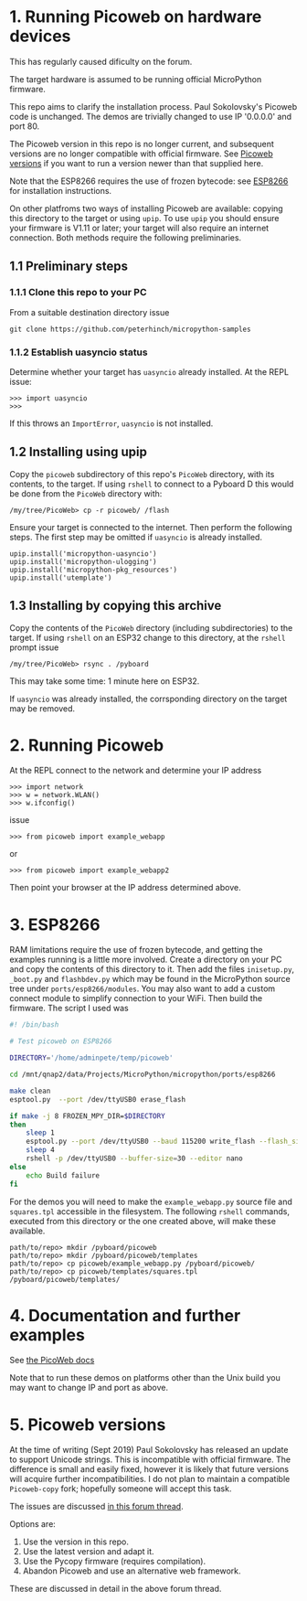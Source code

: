 # 1. Running Picoweb on hardware devices

This has regularly caused dificulty on the forum.

The target hardware is assumed to be running official MicroPython firmware.

This repo aims to clarify the installation process. Paul Sokolovsky's Picoweb
code is unchanged. The demos are trivially changed to use IP '0.0.0.0' and port
80.

The Picoweb version in this repo is no longer current, and subsequent versions
are no longer compatible with official firmware. See [Picoweb versions](./PICOWEB.md#5-picoweb-versions) if you
want to run a version newer than that supplied here.

Note that the ESP8266 requires the use of frozen bytecode: see [ESP8266](./PICOWEB.md#3-ESP8266)
for installation instructions.

On other platfroms two ways of installing Picoweb are available: copying this
directory to the target or using `upip`. To use `upip` you should ensure your
firmware is V1.11 or later; your target will also require an internet
connection. Both methods require the following preliminaries.

## 1.1 Preliminary steps

### 1.1.1 Clone this repo to your PC

From a suitable destination directory issue
```
git clone https://github.com/peterhinch/micropython-samples
```

### 1.1.2 Establish uasyncio status

Determine whether your target has `uasyncio` already installed. At the REPL
issue:
```
>>> import uasyncio
>>>
```
If this throws an `ImportError`, `uasyncio` is not installed.

## 1.2 Installing using upip

Copy the `picoweb` subdirectory of this repo's `PicoWeb` directory, with its
contents, to the target. If using `rshell` to connect to a Pyboard D this would
be done from the `PicoWeb` directory with:
```
/my/tree/PicoWeb> cp -r picoweb/ /flash
```

Ensure your target is connected to the internet. Then perform the following
steps. The first step may be omitted if `uasyncio` is already installed.
```
upip.install('micropython-uasyncio')
upip.install('micropython-ulogging')
upip.install('micropython-pkg_resources')
upip.install('utemplate')
```

## 1.3 Installing by copying this archive

Copy the contents of the `PicoWeb` directory (including subdirectories) to the
target. If using `rshell` on an ESP32 change to this directory, at the `rshell`
prompt issue
```
/my/tree/PicoWeb> rsync . /pyboard
```
This may take some time: 1 minute here on ESP32.

If `uasyncio` was already installed, the corrsponding directory on the target
may be removed.

# 2. Running Picoweb

At the REPL connect to the network and determine your IP address
```
>>> import network
>>> w = network.WLAN()
>>> w.ifconfig()
```

issue
```
>>> from picoweb import example_webapp
```

or
```
>>> from picoweb import example_webapp2
```

Then point your browser at the IP address determined above.

# 3. ESP8266

RAM limitations require the use of frozen bytecode, and getting the examples
running is a little more involved. Create a directory on your PC and copy the
contents of this directory to it. Then add the files `inisetup.py`, `_boot.py`
and `flashbdev.py` which may be found in the MicroPython source tree under
`ports/esp8266/modules`. You may also want to add a custom connect module to
simplify connection to your WiFi. Then build the firmware. The script I used
was
```bash
#! /bin/bash

# Test picoweb on ESP8266

DIRECTORY='/home/adminpete/temp/picoweb'

cd /mnt/qnap2/data/Projects/MicroPython/micropython/ports/esp8266

make clean
esptool.py  --port /dev/ttyUSB0 erase_flash

if make -j 8 FROZEN_MPY_DIR=$DIRECTORY
then
    sleep 1
    esptool.py --port /dev/ttyUSB0 --baud 115200 write_flash --flash_size=detect -fm dio 0 build/firmware-combined.bin
    sleep 4
    rshell -p /dev/ttyUSB0 --buffer-size=30 --editor nano
else
    echo Build failure
fi
```
For the demos you will need to make the `example_webapp.py` source file and
`squares.tpl` accessible in the filesystem. The following `rshell` commands,
executed from this directory or the one created above, will make these
available.
```
path/to/repo> mkdir /pyboard/picoweb
path/to/repo> mkdir /pyboard/picoweb/templates
path/to/repo> cp picoweb/example_webapp.py /pyboard/picoweb/
path/to/repo> cp picoweb/templates/squares.tpl /pyboard/picoweb/templates/
```


# 4. Documentation and further examples

See [the PicoWeb docs](https://github.com/pfalcon/picoweb)

Note that to run these demos on platforms other than the Unix build you may
want to change IP and port as above.

# 5. Picoweb versions

At the time of writing (Sept 2019) Paul Sokolovsky has released an update to
support Unicode strings. This is incompatible with official firmware. The
difference is small and easily fixed, however it is likely that future versions
will acquire further incompatibilities. I do not plan to maintain a compatible
`Picoweb-copy` fork; hopefully someone will accept this task.

The issues are discussed [in this forum thread](https://forum.micropython.org/viewtopic.php?f=18&t=6002).

Options are:
 1. Use the version in this repo.
 2. Use the latest version and adapt it.
 3. Use the Pycopy firmware (requires compilation).
 4. Abandon Picoweb and use an alternative web framework.

These are discussed in detail in the above forum thread.
